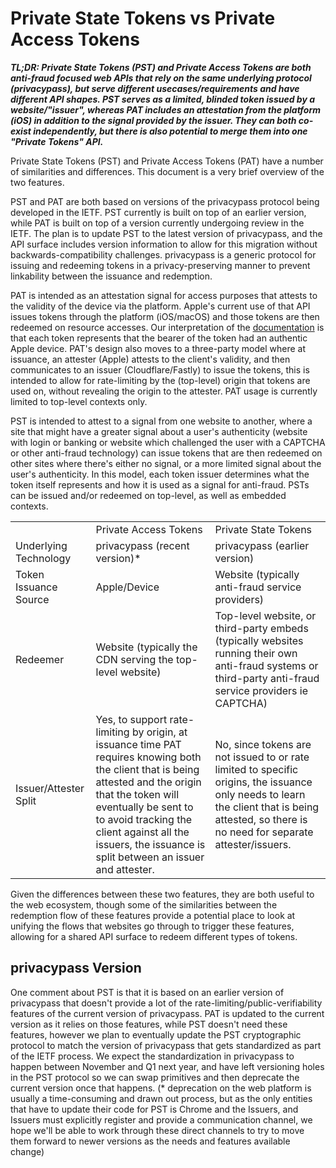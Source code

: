 

# Private State Tokens vs Private Access Tokens

**_TL;DR: Private State Tokens (PST) and Private Access Tokens are both anti-fraud focused web APIs that rely on the same underlying protocol (privacypass), but serve different usecases/requirements and have different API shapes. PST serves as a limited, blinded token issued by a website/"issuer", whereas PAT includes an attestation from the platform (iOS) in addition to the signal provided by the issuer. They can both co-exist independently, but there is also potential to merge them into one "Private Tokens" API._**

Private State Tokens (PST) and Private Access Tokens (PAT) have a number of similarities and differences. This document is a very brief overview of the two features.

PST and PAT are both based on versions of the privacypass protocol being developed in the IETF. PST currently is built on top of an earlier version, while PAT is built on top of a version currently undergoing review in the IETF. The plan is to update PST to the latest version of privacypass, and the API surface includes version information to allow for this migration without backwards-compatibility challenges. privacypass is a generic protocol for issuing and redeeming tokens in a privacy-preserving manner to prevent linkability between the issuance and redemption.

PAT is intended as an attestation signal for access purposes that attests to the validity of the device via the platform. Apple's current use of that API issues tokens through the platform (iOS/macOS) and those tokens are then redeemed on resource accesses. Our interpretation of the [documentation](https://developer.apple.com/news/?id=huqjyh7k) is that each token represents that the bearer of the token had an authentic Apple device. PAT's design also moves to a three-party model where at issuance, an attester (Apple) attests to the client's validity, and then communicates to an issuer (Cloudflare/Fastly) to issue the tokens, this is intended to allow for rate-limiting by the (top-level) origin that tokens are used on, without revealing the origin to the attester. PAT usage is currently limited to top-level contexts only.

PST is intended to attest to a signal from one website to another, where a site that might have a greater signal about a user's authenticity (website with login or banking or website which challenged the user with a CAPTCHA or other anti-fraud technology) can issue tokens that are then redeemed on other sites where there's either no signal, or a more limited signal about the user's authenticity. In this model, each token issuer determines what the token itself represents and how it is used as a signal for anti-fraud. PSTs can be issued and/or redeemed on top-level, as well as embedded contexts.


<table>
  <tr>
   <td>
   </td>
   <td>Private Access Tokens
   </td>
   <td>Private State Tokens
   </td>
  </tr>
  <tr>
   <td>Underlying Technology
   </td>
   <td>privacypass (recent version)*
   </td>
   <td>privacypass (earlier version)
   </td>
  </tr>
  <tr>
   <td>Token Issuance Source
   </td>
   <td>Apple/Device
   </td>
   <td>Website (typically anti-fraud service providers)
   </td>
  </tr>
  <tr>
   <td>Redeemer
   </td>
   <td>Website (typically the CDN serving the top-level website)
   </td>
   <td>Top-level website, or third-party embeds (typically websites running their own anti-fraud systems or third-party anti-fraud service providers ie CAPTCHA)
   </td>
  </tr>
  <tr>
   <td>Issuer/Attester Split
   </td>
   <td>Yes, to support rate-limiting by origin, at issuance time PAT requires knowing both the client that is being attested and the origin that the token will eventually be sent to to avoid tracking the client against all the issuers, the issuance is split between an issuer and attester.
   </td>
   <td>No, since tokens are not issued to or rate limited to specific origins, the issuance only needs to learn the client that is being attested, so there is no need for separate attester/issuers.
   </td>
  </tr>
</table>


Given the differences between these two features, they are both useful to the web ecosystem, though some of the similarities between the redemption flow of these features provide a potential place to look at unifying the flows that websites go through to trigger these features, allowing for a shared API surface to redeem different types of tokens.


## privacypass Version

One comment about PST is that it is based on an earlier version of privacypass that doesn't provide a lot of the rate-limiting/public-verifiability features of the current version of privacypass. PAT is updated to the current version as it relies on those features, while PST doesn't need these features, however we plan to eventually update the PST cryptographic protocol to match the version of privacypass that gets standardized as part of the IETF process. We expect the standardization in privacypass to happen between November and Q1 next year, and have left versioning holes in the PST protocol so we can swap primitives and then deprecate the current version once that happens. (\* deprecation on the web platform is usually a time-consuming and drawn out  process, but as the only entities that have to update their code for PST is Chrome and the Issuers, and Issuers must explicitly register and provide a communication channel, we hope we'll be able to work through these direct channels to try to move them forward to newer versions as the needs and features available change)

